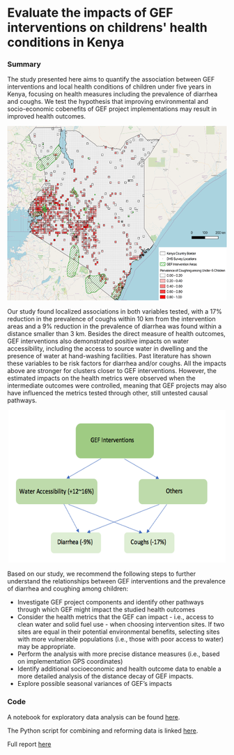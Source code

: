 # Evaluate the impacts of GEF interventions on childrens' health conditions in Kenya

### Summary
The study presented here aims to quantify the association between GEF interventions and local health conditions of children under five years in Kenya, focusing on health measures including the prevalence of diarrhea and coughs. We test the hypothesis that improving environmental and socio-economic cobenefits of GEF project implementations may result in improved health outcomes. 

<p align="center">
  <img width="600" height="400" src="/viz_coughs.png">
</p>

Our study found localized associations in both variables tested, with a 17% reduction in the prevalence of coughs within 10 km from the intervention areas and a 9% reduction in the prevalence of diarrhea was found within a distance smaller than 3 km. Besides the direct measure of health outcomes, GEF interventions also demonstrated positive impacts on water accessibility, including the access to source water in dwelling and the presence of water at hand-washing facilities. Past literature has shown these variables to be risk factors for diarrhea and/or coughs. All the impacts above are stronger for clusters closer to GEF interventions. However, the estimated impacts on the health metrics were observed when the intermediate outcomes were controlled, meaning that GEF projects may also have influenced the metrics tested through other, still untested causal pathways.

<p align="center">
  <img width="500" height="350" src="/flowchart_gef.png">
</p>

Based on our study, we recommend the following steps to further understand the relationships between GEF interventions and the prevalence of diarrhea and coughing among children:
* Investigate GEF project components and identify other pathways through which GEF might impact the studied health outcomes
* Consider the health metrics that the GEF can impact - i.e., access to clean water and solid fuel use - when choosing intervention sites.  If two sites are equal in their potential environmental benefits, selecting sites with more vulnerable populations (i.e., those with poor access to water) may be appropriate.
* Perform the analysis with more precise distance measures (i.e., based on implementation GPS coordinates)
* Identify additional socioeconomic and health outcome data to enable a more detailed analysis of the distance decay of GEF impacts.
* Explore possible seasonal variances of GEF’s impacts


### Code
A notebook for exploratory data analysis can be found [here](https://github.com/JiayingChen0307/gef/blob/master/covariates.ipynb).

The Python script for combining and reforming data is linked [here](https://github.com/JiayingChen0307/gef/blob/master/propensity_prep.py).

Full report [here](https://github.com/JiayingChen0307/gef/blob/master/gef_report.pdf)
